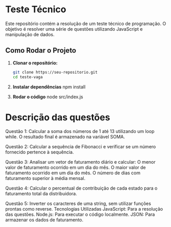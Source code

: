# Teste Técnico

Este repositório contém a resolução de um teste técnico de programação. O objetivo é resolver uma série de questões utilizando JavaScript e manipulação de dados.

## Como Rodar o Projeto

1. **Clonar o repositório:**
   ```bash
   git clone https://seu-repositorio.git
   cd teste-vaga

2. **Instalar dependências**
    npm install

3. **Rodar o código**
    node src/index.js

# Descrição das questões
Questão 1:
Calcular a soma dos números de 1 até 13 utilizando um loop while. O resultado final é armazenado na variável SOMA.

Questão 2:
Calcular a sequência de Fibonacci e verificar se um número fornecido pertence à sequência.

Questão 3:
Analisar um vetor de faturamento diário e calcular:
O menor valor de faturamento ocorrido em um dia do mês.
O maior valor de faturamento ocorrido em um dia do mês.
O número de dias com faturamento superior à média mensal.

Questão 4:
Calcular o percentual de contribuição de cada estado para o faturamento total da distribuidora.

Questão 5:
Inverter os caracteres de uma string, sem utilizar funções prontas como reverse.
Tecnologias Utilizadas
JavaScript: Para a resolução das questões.
Node.js: Para executar o código localmente.
JSON: Para armazenar os dados de faturamento.
